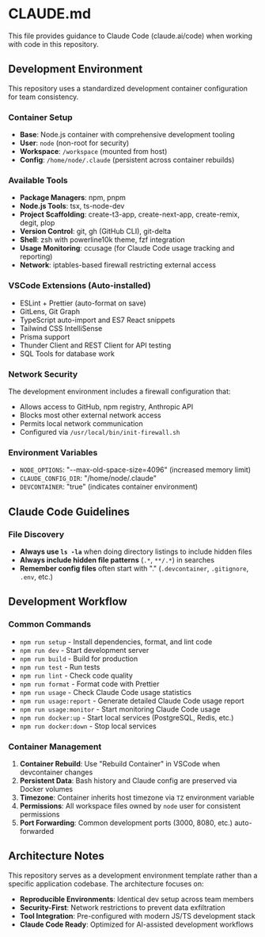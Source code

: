 # CLAUDE.md

This file provides guidance to Claude Code (claude.ai/code) when working with code in this repository.

## Development Environment

This repository uses a standardized development container configuration for team consistency.

### Container Setup

- **Base**: Node.js container with comprehensive development tooling
- **User**: `node` (non-root for security)
- **Workspace**: `/workspace` (mounted from host)
- **Config**: `/home/node/.claude` (persistent across container rebuilds)

### Available Tools

- **Package Managers**: npm, pnpm
- **Node.js Tools**: tsx, ts-node-dev
- **Project Scaffolding**: create-t3-app, create-next-app, create-remix, degit, plop
- **Version Control**: git, gh (GitHub CLI), git-delta
- **Shell**: zsh with powerline10k theme, fzf integration
- **Usage Monitoring**: ccusage (for Claude Code usage tracking and reporting)
- **Network**: iptables-based firewall restricting external access

### VSCode Extensions (Auto-installed)

- ESLint + Prettier (auto-format on save)
- GitLens, Git Graph
- TypeScript auto-import and ES7 React snippets
- Tailwind CSS IntelliSense
- Prisma support
- Thunder Client and REST Client for API testing
- SQL Tools for database work

### Network Security

The development environment includes a firewall configuration that:

- Allows access to GitHub, npm registry, Anthropic API
- Blocks most other external network access
- Permits local network communication
- Configured via `/usr/local/bin/init-firewall.sh`

### Environment Variables

- `NODE_OPTIONS`: "--max-old-space-size=4096" (increased memory limit)
- `CLAUDE_CONFIG_DIR`: "/home/node/.claude"
- `DEVCONTAINER`: "true" (indicates container environment)

## Claude Code Guidelines

### File Discovery

- **Always use `ls -la`** when doing directory listings to include hidden files
- **Always include hidden file patterns** (`.*`, `**/.*`) in searches
- **Remember config files** often start with "." (`.devcontainer`, `.gitignore`, `.env`, etc.)

## Development Workflow

### Common Commands

- `npm run setup` - Install dependencies, format, and lint code
- `npm run dev` - Start development server
- `npm run build` - Build for production
- `npm run test` - Run tests
- `npm run lint` - Check code quality
- `npm run format` - Format code with Prettier
- `npm run usage` - Check Claude Code usage statistics
- `npm run usage:report` - Generate detailed Claude Code usage report
- `npm run usage:monitor` - Start monitoring Claude Code usage
- `npm run docker:up` - Start local services (PostgreSQL, Redis, etc.)
- `npm run docker:down` - Stop local services

### Container Management

1. **Container Rebuild**: Use "Rebuild Container" in VSCode when devcontainer changes
2. **Persistent Data**: Bash history and Claude config are preserved via Docker volumes
3. **Timezone**: Container inherits host timezone via `TZ` environment variable
4. **Permissions**: All workspace files owned by `node` user for consistent permissions
5. **Port Forwarding**: Common development ports (3000, 8080, etc.) auto-forwarded

## Architecture Notes

This repository serves as a development environment template rather than a specific application codebase. The architecture focuses on:

- **Reproducible Environments**: Identical dev setup across team members
- **Security-First**: Network restrictions to prevent data exfiltration
- **Tool Integration**: Pre-configured with modern JS/TS development stack
- **Claude Code Ready**: Optimized for AI-assisted development workflows
